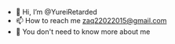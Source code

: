 - 👋 Hi, I’m @YureiRetarded
- 📫 How to reach me zaq22022015@gmail.com
-  👀 You don't need to know more about me

<!---
YureiRetarded/YureiRetarded is a ✨ special ✨ repository because its `README.md` (this file) appears on your GitHub profile.
You can click the Preview link to take a look at your changes.
--->
